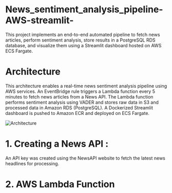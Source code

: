 # News_sentiment_analysis_pipeline-AWS-streamlit-
This project implements an end-to-end automated pipeline to fetch news articles, perform sentiment analysis, store results in a PostgreSQL RDS database, and visualize them using a Streamlit dashboard hosted on AWS ECS Fargate.
# Architecture
This architecture enables a real-time news sentiment analysis pipeline using AWS services. 
An EventBridge rule triggers a Lambda function every 5 minutes to fetch news articles from a News API. 
The Lambda function performs sentiment analysis using VADER and stores raw data in S3 and processed data in Amazon RDS (PostgreSQL).
A Dockerized Streamlit dashboard is pushed to Amazon ECR and deployed on ECS Fargate.

![Architecture](https://github.com/user-attachments/assets/9a7cfa60-f32f-4e8b-adeb-07ee4ecd3f60)
# 1.  Creating a News API : 
An API key was created using the NewsAPI website to fetch the latest news headlines for processing.
# 2. AWS  Lambda Function



